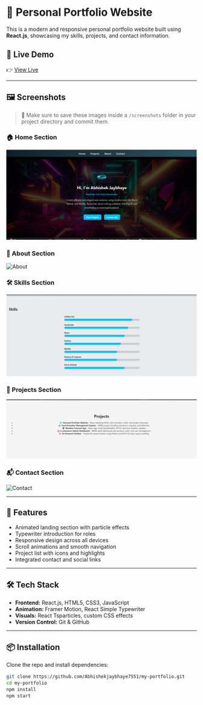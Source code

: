 # 💼 Personal Portfolio Website

This is a modern and responsive personal portfolio website built using **React.js**, showcasing my skills, projects, and contact information.

## 🔗 Live Demo

👉 [View Live](https://abhishekjaybhaye7551.github.io/my-portfolio)

---

## 🖼️ Screenshots

> 📸 Make sure to save these images inside a `/screenshots` folder in your project directory and commit them.

### 🏠 Home Section  
![Home](./screenshots/home.png)

### 👤 About Section  
![About](./screenshots/about.png)

### 🛠️ Skills Section  
![Skills](./screenshots/skills.png)

### 📁 Projects Section  
![Projects](./screenshots/projects.png)

### 📬 Contact Section  
![Contact](./screenshots/contact.png)

---

## 🚀 Features

- Animated landing section with particle effects
- Typewriter introduction for roles
- Responsive design across all devices
- Scroll animations and smooth navigation
- Project list with icons and highlights
- Integrated contact and social links

---

## 🛠️ Tech Stack

- **Frontend:** React.js, HTML5, CSS3, JavaScript
- **Animation:** Framer Motion, React Simple Typewriter
- **Visuals:** React Tsparticles, custom CSS effects
- **Version Control:** Git & GitHub

---

## 📦 Installation

Clone the repo and install dependencies:

```bash
git clone https://github.com/Abhishekjaybhaye7551/my-portfolio.git
cd my-portfolio
npm install
npm start
